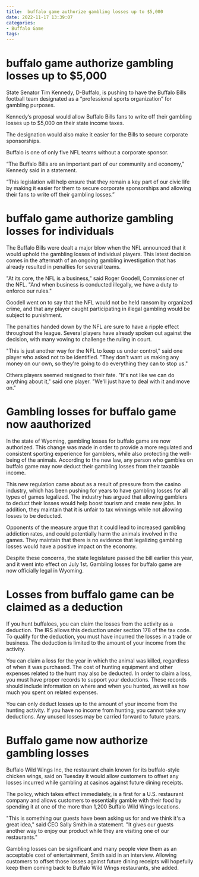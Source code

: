 ```yaml
---
title:  buffalo game authorize gambling losses up to $5,000
date: 2022-11-17 13:39:07
categories:
- Buffalo Game
tags:
---
```



#   buffalo game authorize gambling losses up to $5,000

State Senator Tim Kennedy, D-Buffalo, is pushing to have the Buffalo Bills football team designated as a “professional sports organization” for gambling purposes.

Kennedy’s proposal would allow Buffalo Bills fans to write off their gambling losses up to $5,000 on their state income taxes.

The designation would also make it easier for the Bills to secure corporate sponsorships.

Buffalo is one of only five NFL teams without a corporate sponsor.

“The Buffalo Bills are an important part of our community and economy,” Kennedy said in a statement.

“This legislation will help ensure that they remain a key part of our civic life by making it easier for them to secure corporate sponsorships and allowing their fans to write off their gambling losses.”

#   buffalo game authorize gambling losses for individuals

The Buffalo Bills were dealt a major blow when the NFL announced that it would uphold the gambling losses of individual players. This latest decision comes in the aftermath of an ongoing gambling investigation that has already resulted in penalties for several teams.

"At its core, the NFL is a business," said Roger Goodell, Commissioner of the NFL. "And when business is conducted illegally, we have a duty to enforce our rules."

Goodell went on to say that the NFL would not be held ransom by organized crime, and that any player caught participating in illegal gambling would be subject to punishment.

The penalties handed down by the NFL are sure to have a ripple effect throughout the league. Several players have already spoken out against the decision, with many vowing to challenge the ruling in court.

"This is just another way for the NFL to keep us under control," said one player who asked not to be identified. "They don't want us making any money on our own, so they're going to do everything they can to stop us."

Others players seemed resigned to their fate. "It's not like we can do anything about it," said one player. "We'll just have to deal with it and move on."

#  Gambling losses for buffalo game now aauthorized

In the state of Wyoming, gambling losses for buffalo game are now authorized. This change was made in order to provide a more regulated and consistent sporting experience for gamblers, while also protecting the well-being of the animals. According to the new law, any person who gambles on buffalo game may now deduct their gambling losses from their taxable income.

This new regulation came about as a result of pressure from the casino industry, which has been pushing for years to have gambling losses for all types of games legalized. The industry has argued that allowing gamblers to deduct their losses would help boost tourism and create new jobs. In addition, they maintain that it is unfair to tax winnings while not allowing losses to be deducted.

Opponents of the measure argue that it could lead to increased gambling addiction rates, and could potentially harm the animals involved in the games. They maintain that there is no evidence that legalizing gambling losses would have a positive impact on the economy.

Despite these concerns, the state legislature passed the bill earlier this year, and it went into effect on July 1st. Gambling losses for buffalo game are now officially legal in Wyoming.

#  Losses from buffalo game can be claimed as a deduction

If you hunt buffaloes, you can claim the losses from the activity as a deduction. The IRS allows this deduction under section 178 of the tax code. To qualify for the deduction, you must have incurred the losses in a trade or business. The deduction is limited to the amount of your income from the activity.

You can claim a loss for the year in which the animal was killed, regardless of when it was purchased. The cost of hunting equipment and other expenses related to the hunt may also be deducted. In order to claim a loss, you must have proper records to support your deductions. These records should include information on where and when you hunted, as well as how much you spent on related expenses.

You can only deduct losses up to the amount of your income from the hunting activity. If you have no income from hunting, you cannot take any deductions. Any unused losses may be carried forward to future years.

#   Buffalo game now authorize gambling losses

Buffalo Wild Wings Inc, the restaurant chain known for its buffalo-style chicken wings, said on Tuesday it would allow customers to offset any losses incurred while gambling at casinos against future dining receipts.

The policy, which takes effect immediately, is a first for a U.S. restaurant company and allows customers to essentially gamble with their food by spending it at one of the more than 1,200 Buffalo Wild Wings locations.

"This is something our guests have been asking us for and we think it's a great idea," said CEO Sally Smith in a statement. "It gives our guests another way to enjoy our product while they are visiting one of our restaurants."

Gambling losses can be significant and many people view them as an acceptable cost of entertainment, Smith said in an interview. Allowing customers to offset those losses against future dining receipts will hopefully keep them coming back to Buffalo Wild Wings restaurants, she added.
